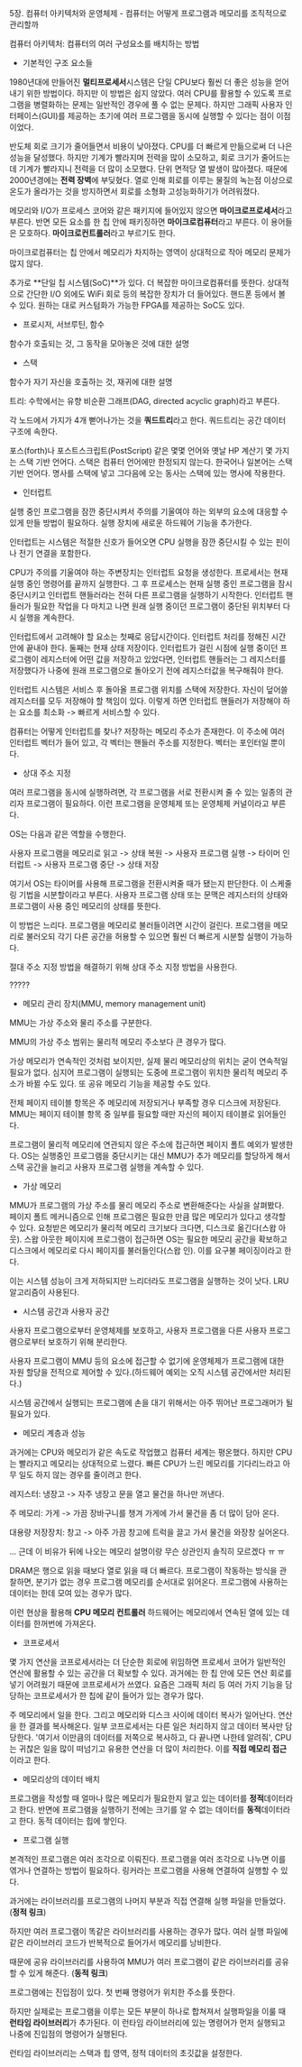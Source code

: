 5장. 컴퓨터 아키텍처와 운영체제 - 컴퓨터는 어떻게 프로그램과 메모리를 조직적으로 관리할까



컴퓨터 아키텍처: 컴퓨터의 여러 구성요소를 배치하는 방법



- 기본적인 구조 요소들

1980년대에 만들어진 **멀티프로세서**시스템은 단일 CPU보다 훨씬 더 좋은 성능을 얻어내기 위한 방법이다. 하지만 이 방법은 쉽지 않았다. 여러 CPU를 활용할 수 있도록 프로그램을 병렬화하는 문제는 일반적인 경우에 풀 수 없는 문제다. 하지만 그래픽 사용자 인터페이스(GUI)를 제공하는 초기에 여러 프로그램을 동시에 실행할 수 있다는 점이 이점이었다.

반도체 회로 크기가 줄어들면서 비용이 낮아졌다. CPU를 더 빠르게 만듦으로써 더 나은 성능을 달성했다. 하지만 기계가 빨라지며 전력을 많이 소모하고, 회로 크기가 줄어드는데 기계가 빨라지니 전력을 더 많이 소모했다. 단위 면적당 열 발생이 많아졌다. 때문에 2000년경에는 **전력 장벽**에 부딪혔다. 열로 인해 회로를 이루는 물질의 녹는점 이상으로 온도가 올라가는 것을 방지하면서 회로를 소형화 고성능화하기가 어려워졌다.



메모리와 I/O가 프로세스 코어와 같은 패키지에 들어있지 않으면 **마이크로프로세서**라고 부른다. 반면 모든 요소를 한 칩 안에 패키징하면 **마이크로컴퓨터**라고 부른다. 이 용어들은 모호하다. **마이크로컨트롤러**라고 부르기도 한다.

마이크로컴퓨터는 칩 안에서 메모리가 차지하는 영역이 상대적으로 작아 메모리 문제가 많지 않다. 

추가로 **단일 칩 시스템(SoC)**가 있다. 더 복잡한 마이크로컴퓨터를 뜻한다. 상대적으로 간단한 I/O 외에도 WiFi 회로 등의 복잡한 장치가 더 들어있다. 핸드폰 등에서 볼 수 있다. 원하는 대로 커스텀화가 가능한 FPGA를 제공하는 SoC도 있다.



- 프로시저, 서브루틴, 함수

함수가 호출되는 것, 그 동작을 모아놓은 것에 대한 설명



- 스택

함수가 자기 자신을 호출하는 것, 재귀에 대한 설명

트리: 수학에서는 유향 비순환 그래프(DAG, directed acyclic graph)라고 부른다.

각 노드에서 가지가 4개 뻗어나가는 것을 **쿼드트리**라고 한다. 쿼드트리는 공간 데이터 구조에 속한다.

포스(forth)나 포스트스크립트(PostScript) 같은 몇몇 언어와 옛날 HP 계산기 몇 가지는 스택 기반 언어다. 스택은 컴퓨터 언어에만 한정되지 않는다. 한국어나 일본어는 스택 기반 언어다. 명사를 스택에 넣고 그다음에 오는 동사는 스택에 있는 명사에 작용한다.



- 인터럽트

실행 중인 프로그램을 잠깐 중단시켜서 주의를 기울여야 하는 외부의 요소에 대응할 수 있게 만들 방법이 필요하다. 실행 장치에 새로운 하드웨어 기능을 추가한다.

인터럽트는 시스템은 적절한 신호가 들어오면 CPU 실행을 잠깐 중단시킬 수 있는 핀이나 전기 연결을 포함한다.

CPU가 주의를 기울여야 하는 주변장치는 인터럽트 요청을 생성한다. 프로세서는 현재 실행 중인 명령어를 끝까지 실행한다. 그 후 프로세스는 현재 실행 중인 프로그램을 잠시 중단시키고 인터럽트 핸들러라는 전혀 다른 프로그램을 실행하기 시작한다. 인터럽트 핸들러가 필요한 작업을 다 마치고 나면 원래 실행 중이던 프로그램이 중단된 위치부터 다시 실행을 계속한다.

인터럽트에서 고려해야 할 요소는 첫째로 응답시간이다. 인터럽트 처리를 정해진 시간 안에 끝내야 한다. 둘째는 현재 상태 저장이다. 인터럽트가 걸린 시점에 실행 중이던 프로그램이 레지스터에 어떤 값을 저장하고 있었다면, 인터럽트 핸들러는 그 레지스터를 저장했다가 나중에 원래 프로그램으로 돌아오기 전에 레지스터값을 복구해줘야 한다.

인터럽트 시스템은 서비스 후 돌아올 프로그램 위치를 스택에 저장한다. 자신이 덮어쓸 레지스터를 모두 저장해야 할 책임이 있다. 이렇게 하면 인터럽트 핸들러가 저장해야 하는 요소를 최소화 -> 빠르게 서비스할 수 있다.

컴퓨터는 어떻게 인터럽트를 찾나? 저장하는 메모리 주소가 존재한다. 이 주소에 여러 인터럽트 벡터가 들어 있고, 각 벡터는 핸들러 주소를 지정한다. 벡터는 포인터일 뿐이다. 



- 상대 주소 지정

여러 프로그램을 동시에 실행하려면, 각 프로그램을 서로 전환시켜 줄 수 있는 일종의 관리자 프로그램이 필요하다. 이런 프로그램을 운영체제 또는 운영체제 커널이라고 부른다. 

OS는 다음과 같은 역할을 수행한다.

사용자 프로그램을 메모리로 읽고 -> 상태 복원 -> 사용자 프로그램 실행 -> 타이머 인터럽트 -> 사용자 프로그램 중단 -> 상태 저장

여기서 OS는 타이머를 사용해 프로그램을 전환시켜줄 때가 됐는지 판단한다. 이 스케줄링 기법을 시분할이라고 부른다. 사용자 프로그램 상태 또는 문맥은 레지스터의 상태와 프로그램이 사용 중인 메모리의 상태를 뜻한다.

이 방법은 느리다. 프로그램을 메모리로 불러들이려면 시간이 걸린다. 프로그램을 메모리로 불러오되 각기 다른 공간을 허용할 수 있으면 훨씬 더 빠르게 시분할 실행이 가능하다.

절대 주소 지정 방법을 해결하기 위해 상대 주소 지정 방법을 사용한다. 

?????



- 메모리 관리 장치(MMU, memory management unit)

MMU는 가상 주소와 물리 주소를 구분한다.

MMU의 가상 주소 범위는 물리적 메모리 주소보다 큰 경우가 많다.

가상 메모리가 연속적인 것처럼 보이지만, 실제 물리 메모리상의 위치는 굳이 연속적일 필요가 없다. 심지어 프로그램이 실행되는 도중에 프로그램이 위치한 물리적 메모리 주소가 바뀔 수도 있다. 또 공유 메모리 기능을 제공할 수도 있다.

전체 페이지 테이블 항목은 주 메모리에 저장되거나 부족할 경우 디스크에 저장된다. MMU는 페이지 테이블 항목 중 일부를 필요할 때만 자신의 페이지 테이블로 읽어들인다.

프로그램이 물리적 메모리에 연관되지 않은 주소에 접근하면 페이지 폴트 예외가 발생한다. OS는 실행중인 프로그램을 중단시키는 대신 MMU가 추가 메모리를 할당하게 해서 스택 공간을 늘리고 사용자 프로그램 실행을 계속할 수 있다.



- 가상 메모리

MMU가 프로그램의 가상 주소를 물리 메모리 주소로 변환해준다는 사실을 살펴봤다. 페이지 폴트 메커니즘으로 인해 프로그램은 필요한 만큼 많은 메모리가 있다고 생각할 수 있다. 요청받은 메모리가 물리적 메모리 크기보다 크다면, 디스크로 옮긴다(스왑 아웃). 스왑 아웃한 페이지에 프로그램이 접근하면 OS는 필요한 메모리 공간을 확보하고 디스크에서 메모리로 다시 페이지를 불러들인다(스왑 인). 이를 요구불 페이징이라고 한다.

이는 시스템 성능이 크게 저하되지만 느리더라도 프로그램을 실행하는 것이 낫다. LRU알고리즘이 사용된다.



- 시스템 공간과 사용자 공간

사용자 프로그램으로부터 운영체제를 보호하고, 사용자 프로그램을 다른 사용자 프로그램으로부터 보호하기 위해 분리한다.

사용자 프로그램이 MMU 등의 요소에 접근할 수 없기에 운영체제가 프로그램에 대한 자원 할당을 전적으로 제어할 수 있다.(하드웨어 예외는 오직 시스템 공간에서만 처리된다.)

시스템 공간에서 실행되는 프로그램에 손을 대기 위해서는 아주 뛰어난 프로그래머가 될 필요가 있다.



- 메모리 계층과 성능

과거에는 CPU와 메모리가 같은 속도로 작업했고 컴퓨터 세계는 평온했다. 하지만 CPU는 빨라지고 메모리는 상대적으로 느렸다. 빠른 CPU가 느린 메모리를 기다리느라고 아무 일도 하지 않는 경우를 줄이려고 한다.



레지스터: 냉장고 -> 자주 냉장고 문을 열고 물건을 하나만 꺼낸다.

주 메모리: 가게 -> 가끔 장바구니를 챙겨 가게에 가서 물건을 좀 더 많이 담아 온다.

대용량 저장장치: 창고 -> 아주 가끔 창고에 트럭을 끌고 가서 물건을 와장창 실어온다.

... 근데 이 비유가 뒤에 나오는 메모리 설명이랑 무슨 상관인지 솔직히 모르겠다 ㅠ ㅠ

 

DRAM은 행으로 읽을 때보다 열로 읽을 때 더 빠르다. 프로그램이 작동하는 방식을 관찰하면, 분기가 없는 경우 프로그램 메모리를 순서대로 읽어온다. 프로그램에 사용하는 데이터는 한데 모여 있는 경우가 많다.

이런 현상을 활용해 **CPU 메모리 컨트롤러** 하드웨어는 메모리에서 연속된 열에 있는 데이터를 한꺼번에 가져온다.

 

- 코프로세서

몇 가지 연산을 코프로세서라는 더 단순한 회로에 위임하면 프로세서 코어가 일반적인 연산에 활용할 수 있는 공간을 더 확보할 수 있다. 과거에는 한 칩 안에 모든 연산 회로를 넣기 어려웠기 때문에 코프로세서가 쓰였다. 요즘은 그래픽 처리 등 여러 가지 기능을 담당하는 코프로세서가 한 칩에 같이 들어가 있는 경우가 많다.

 

주 메모리에서 일을 한다. 그리고 메모리와 디스크 사이에 데이터 복사가 일어난다. 연산을 한 결과를 복사해온다. 일부 코프로세서는 다른 일은 처리하지 않고 데이터 복사만 담당한다. '여기서 이만큼의 데이터를 저쪽으로 복사하고, 다 끝나면 나한테 알려줘', CPU는 귀찮은 일을 많이 떠넘기고 유용한 연산을 더 많이 처리한다. 이를 **직접 메모리 접근**이라고 한다.

 

- 메모리상의 데이터 배치

프로그램을 작성할 때 얼마나 많은 메모리가 필요한지 알고 있는 데이터를 **정적**데이터라고 한다. 반면에 프로그램을 실행하기 전에는 크기를 알 수 없는 데이터를 **동적**데이터라고 한다. 동적 데이터는 힙에 쌓인다.

 

- 프로그램 실행

본격적인 프로그램은 여러 조각으로 이뤄진다. 프로그램을 여러 조각으로 나누면 이를 엮거나 연결하는 방법이 필요하다. 링커라는 프로그램을 사용해 연결하여 실행할 수 있다.

 

과거에는 라이브러리를 프로그램의 나머지 부분과 직접 연결해 실행 파일을 만들었다. (**정적 링크**)

하지만 여러 프로그램이 똑같은 라이브러리를 사용하는 경우가 많다. 여러 실행 파일에 같은 라이브러리 코드가 반복적으로 들어가서 메모리를 낭비한다.

때문에 공유 라이브러리를 사용하여 MMU가 여러 프로그램이 같은 라이브러리를 공유할 수 있게 해준다. (**동적 링크**)

 

프로그램에는 진입점이 있다. 첫 번째 명령어가 위치한 주소를 뜻한다.

하지만 실제로는 프로그램을 이루는 모든 부분이 하나로 합쳐져서 실행파일을 이룰 때 **런타임 라이브러리**가 추가된다. 이 런타임 라이브러리에 있는 명령어가 먼저 실행되고 나중에 진입점의 명령어가 실행된다.

런타임 라이브러리는 스택과 힙 영역, 정적 데이터의 초깃값을 설정한다.

